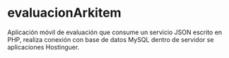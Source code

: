 # evaluacionArkitem
Aplicación móvil de evaluación que consume un servicio JSON escrito en PHP, realiza conexión con base de datos MySQL dentro de servidor se aplicaciones Hostinguer.
